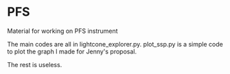 PFS
===

Material for working on PFS instrument

The main codes are all in lightcone_explorer.py.
plot_ssp.py is a simple code to plot the graph I made for Jenny's proposal.

The rest is useless.

